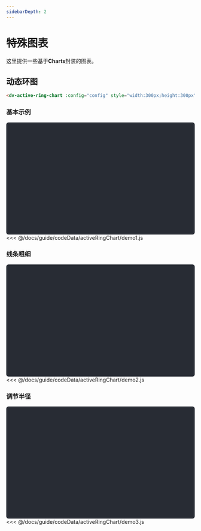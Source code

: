 ```yaml
---
sidebarDepth: 2
---
```


# 特殊图表

这里提供一些基于**Charts**封装的图表。

## 动态环图

```html
<dv-active-ring-chart :config="config" style="width:300px;height:300px" />
```

<click-to-copy :info="activeRingChartTag" />

### 基本示例

<div class="chart-container">
  <dv-active-ring-chart :config="activeRingChart1" style="width:300px;height:300px" />
</div>

<fold-box title="点击以展示/隐藏config数据">
<<< @/docs/guide/codeData/activeRingChart/demo1.js
</fold-box>

### 线条粗细

<div class="chart-container">
  <dv-active-ring-chart :config="activeRingChart2" style="width:300px;height:300px" />
</div>

<fold-box title="点击以展示/隐藏config数据">
<<< @/docs/guide/codeData/activeRingChart/demo2.js
</fold-box>

### 调节半径

<div class="chart-container fontsize">
  <dv-active-ring-chart :config="activeRingChart3" style="width:300px;height:300px;" />
</div>

<fold-box title="点击以展示/隐藏config数据">
<<< @/docs/guide/codeData/activeRingChart/demo3.js
</fold-box>

<script>
import activeRingChart from './codeData/activeRingChart/index.js'

export default {
  data () {
    return {
      activeRingChartTag: '<dv-active-ring-chart :config="config" style="width:200px;height:200px" />',

      ...activeRingChart
    }
  }
}
</script>

<style lang="less">
.chart-container {
  position: relative;
  height: 300px;
  background-color: #282c34;
  overflow: hidden;
  border-radius: 6px;
  display: flex;
  justify-content: center;
  align-items: center;
  color: #7ec699;
  font-weight: bold;
}
</style>
